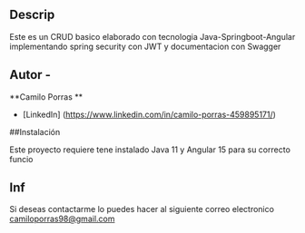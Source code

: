 ## Descrip

Este es un CRUD basico elaborado con tecnologia Java-Springboot-Angular implementando spring security
con JWT y documentacion con Swagger  
## Autor - 
**Camilo Porras **

* [LinkedIn] (https://www.linkedin.com/in/camilo-porras-459895171/) 

##Instalación

Este proyecto requiere tene instalado Java 11 y Angular 15 para su correcto  funcio

##  Inf 
Si deseas contactarme lo puedes hacer al siguiente correo electronico camiloporras98@gmail.com
